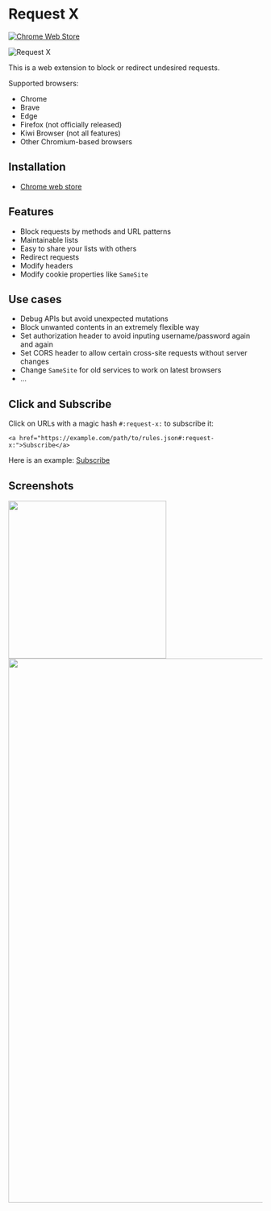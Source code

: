 # Request X

[![Chrome Web Store](https://img.shields.io/chrome-web-store/v/cblonkdlnemhdeefhmaoiijjaedcphbf.svg)](https://chrome.google.com/webstore/detail/request-x/cblonkdlnemhdeefhmaoiijjaedcphbf)

![Request X](https://user-images.githubusercontent.com/3139113/47605468-5e024c00-da39-11e8-9762-2ba6c4a4f7cc.png)

This is a web extension to block or redirect undesired requests.

Supported browsers:

- Chrome
- Brave
- Edge
- Firefox (not officially released)
- Kiwi Browser (not all features)
- Other Chromium-based browsers

## Installation

- [Chrome web store](https://chrome.google.com/webstore/detail/request-x/cblonkdlnemhdeefhmaoiijjaedcphbf)

## Features

- Block requests by methods and URL patterns
- Maintainable lists
- Easy to share your lists with others
- Redirect requests
- Modify headers
- Modify cookie properties like `SameSite`

## Use cases

- Debug APIs but avoid unexpected mutations
- Block unwanted contents in an extremely flexible way
- Set authorization header to avoid inputing username/password again and again
- Set CORS header to allow certain cross-site requests without server changes
- Change `SameSite` for old services to work on latest browsers
- ...

## Click and Subscribe

Click on URLs with a magic hash `#:request-x:` to subscribe it:

```
<a href="https://example.com/path/to/rules.json#:request-x:">Subscribe</a>
```

Here is an example: [Subscribe](https://gist.github.com/gera2ld/5730305dc9081ec93ccab7a1c7ece5b3/raw/power.json#:request-x:)

## Screenshots

<img width="313" src="https://user-images.githubusercontent.com/3139113/153006528-ba5162e8-e991-4b3e-869e-b7af81b8c15a.png">

<img width="1080" src="https://user-images.githubusercontent.com/3139113/155350420-37db70c6-94d0-4d78-a48d-1e78f7247cb2.png">
